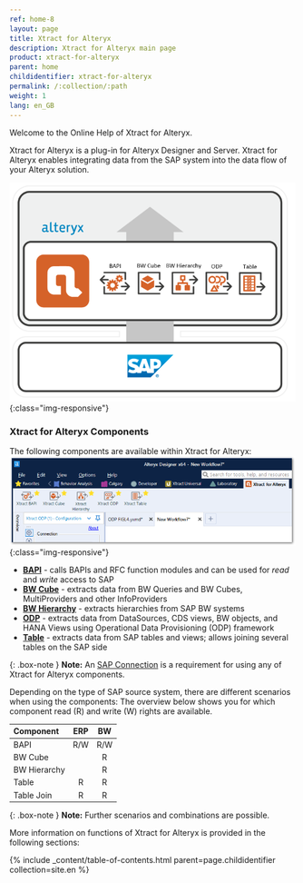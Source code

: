 ```yaml
---
ref: home-8
layout: page
title: Xtract for Alteryx
description: Xtract for Alteryx main page
product: xtract-for-alteryx
parent: home
childidentifier: xtract-for-alteryx
permalink: /:collection/:path
weight: 1
lang: en_GB
---
```

Welcome to the Online Help of Xtract for Alteryx.


Xtract for Alteryx is a plug-in for Alteryx Designer and Server. 
Xtract for Alteryx enables integrating data from the SAP system into the data flow of your Alteryx solution.

![XFA-Architecture](/img/content/xfa/Xtract_for_Alteryx.png){:class="img-responsive"}

### Xtract for Alteryx Components
The following components are available within Xtract for Alteryx:
![Xfa_components](/img/content/xfa/xfa_components_overview.png){:class="img-responsive"}

- [**BAPI**](./bapi) - calls BAPIs and RFC function modules and can be used for *read* and *write* access to SAP
- [**BW Cube**](./bw-cube) - extracts data from BW Queries and BW Cubes, MultiProviders and other InfoProviders
- [**BW Hierarchy**](./bwhierarchy) - extracts hierarchies from SAP BW systems
- [**ODP**](./odp) -  extracts data from DataSources, CDS views, BW objects, and HANA Views using Operational Data Provisioning (ODP) framework
- [**Table**](./table) - extracts data from SAP tables and views; allows joining several tables on the SAP side

{: .box-note }
**Note:** An [SAP Connection](./introduction/sap-connection) is a requirement for using any of Xtract for Alteryx components.

Depending on the type of SAP source system, there are different scenarios when using the components:
The overview below shows you for which component read (R) and write (W) rights are available.  

| Component | ERP | BW | 
|:------------|:-----:|:----:|
| BAPI        | R/W  | R/W |
| BW Cube  |     | R  |
| BW Hierarchy   |     | R  | 
| Table       | R   | R  | 
| Table Join  | R   | R  | 


{: .box-note }
**Note:** Further scenarios and combinations are possible.

More information on functions of Xtract for Alteryx is provided in the following sections:

{% include _content/table-of-contents.html parent=page.childidentifier collection=site.en %}